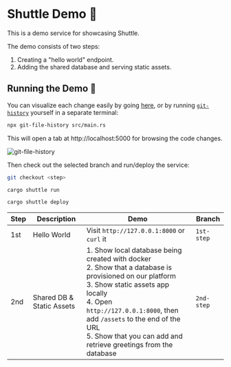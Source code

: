 # Shuttle Demo 🚀

This is a demo service for showcasing Shuttle.

The demo consists of two steps:

1. Creating a "hello world" endpoint.
2. Adding the shared database and serving static assets.

## Running the Demo 🏃

You can visualize each change easily by going [here](https://github.githistory.xyz/shuttle-hq/eurorust-demo/blob/main/src/main.rs), or by running [`git-history`](https://github.com/pomber/git-history) yourself in a separate terminal:

```sh
npx git-file-history src/main.rs
```

This will open a tab at http://localhost:5000 for browsing the code changes.

![git-file-history](https://github.com/shuttle-hq/eurorust-demo/assets/24392180/10e83958-8554-4e43-b2fa-4f4153bbe03a)

Then check out the selected branch and run/deploy the service:

```sh
git checkout <step>

cargo shuttle run

cargo shuttle deploy
```

| Step | Description               | Demo                                                                                                                                                                                                                                                                                              | Branch     |
| ---- | ------------------------- | ------------------------------------------------------------------------------------------------------------------------------------------------------------------------------------------------------------------------------------------------------------------------------------------------- | ---------- |
| 1st  | Hello World               | Visit `http://127.0.0.1:8000` or `curl` it                                                                                                                                                                                                                                                        | `1st-step` |
| 2nd  | Shared DB & Static Assets | 1. Show local database being created with docker<br>2. Show that a database is provisioned on our platform<br>3. Show static assets app locally<br>4. Open `http://127.0.0.1:8000`, then add `/assets` to the end of the URL<br>5. Show that you can add and retrieve greetings from the database | `2nd-step` |
